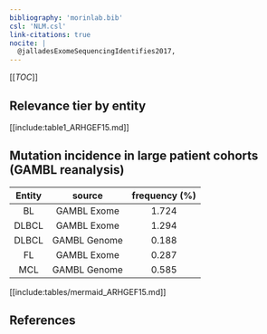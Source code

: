```yaml
---
bibliography: 'morinlab.bib'
csl: 'NLM.csl'
link-citations: true
nocite: |
  @jalladesExomeSequencingIdentifies2017, 
---
```


[[_TOC_]]




## Relevance tier by entity

[[include:table1_ARHGEF15.md]]


## Mutation incidence in large patient cohorts (GAMBL reanalysis)

|Entity|source |frequency (%)|
|:------:|:----:|:----:|
|BL|GAMBL Exome |1.724 |
|DLBCL|GAMBL Exome |1.294 |
|DLBCL|GAMBL Genome |0.188 |
|FL|GAMBL Exome |0.287 |
|MCL|GAMBL Genome |0.585 |


[[include:tables/mermaid_ARHGEF15.md]]

## References


